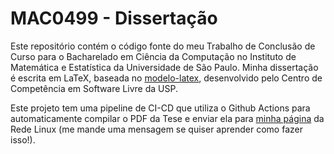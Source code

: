 # MAC0499 - Dissertação
Este repositório contém o código fonte do meu Trabalho de Conclusão de Curso para o Bacharelado em Ciência da Computação no Instituto de Matemática e Estatística da Universidade de São Paulo. Minha dissertação é escrita em LaTeX, baseada no [modelo-latex](https://gitlab.com/ccsl-usp/modelo-latex/), desenvolvido pelo Centro de Competência em Software Livre da USP.

Este projeto tem uma pipeline de CI-CD que utiliza o Github Actions para automaticamente compilar o PDF da Tese e enviar ela para [minha página](https://linux.ime.usp.br/~renner/MAC0499/) da Rede Linux (me mande uma mensagem se quiser aprender como fazer isso!). 